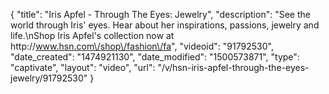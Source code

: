 {
    "title": "Iris Apfel - Through The Eyes: Jewelry",
    "description": "See the world through Iris' eyes. Hear about her inspirations, passions, jewelry and life.\nShop Iris Apfel's collection now at http:\/\/www.hsn.com\/shop\/fashion\/fa",
    "videoid": "91792530",
    "date_created": "1474921130",
    "date_modified": "1500573871",
    "type": "captivate",
    "layout": "video",
    "url": "\/v\/hsn-iris-apfel-through-the-eyes-jewelry\/91792530"
}
